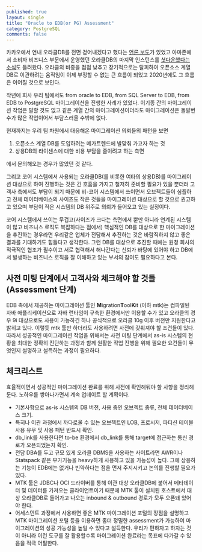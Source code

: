 ```yaml
---
published: true
layout: single
title: "Oracle to EDB(or PG) Assessment"
category: PostgreSQL
comments: false
---
```


카카오에서 연내 오라클DB를 전면 걷어내겠다고 했다는 [언론 보도](https://www.etnews.com/20200130000324?mc=em_003_00001)가 있었고 아마존에서 소비자 비즈니스 부문에서 운영했던 오라클DB의 마지막 인스턴스를 [셧다운했다는 소식](https://www.businessinsider.com/amazon-consumer-business-last-oracle-database-aws-2019-10)도 들려왔다. 오라클의 비중을 점점 낮추고 장기적으로는 탈피하여 오픈소스 계열 DB로 이관하려는 움직임이 이제 부정할 수 없는 큰 흐름이 되었고 2020년에도 그 흐름은 이어질 것으로 보인다.  

작년에 회사 우리 팀에서도 from oracle to EDB, from SQL Server to EDB, from EDB to PostgreSQL 마이그레이션을 진행한 사례가 있었다. 이기종 간의 마이그레이션 작업은 말할 것도 없고 같은 계열 간의 마이그레이션이더라도 마이그레이션은 돌발변수가 많은 작업이어서 부담스러울 수밖에 없다.     

현재까지는 우리 팀 차원에서 대응해온 마이그레이션 의뢰들의 패턴을 보면 
1. 오픈소스 계열 DB를 도입하려는 메가트렌드에 발맞춰 가고자 하는 것 
2. 상용DB의 라이센스에 대한 비용 부담을 줄이려고 하는 측면

에서 문의해오는 경우가 많았던 것 같다.

그리고 코어 시스템에서 사용되는 오라클DB(를 비롯한 여타의 상용DB)를 마이그레이션 대상으로 하여 진행하는 것은 긴 호흡을 가지고 철저히 준비할 필요가 있을 뿐더러 고객사 측에서도 부담이 되기 때문에 비-코어 시스템에서 쓰이면서 오브젝트들이 심플하고 전체 데이터베이스의 사이즈도 작은 것들을 마이그레이션 대상으로 할 것으로 권고하고 있으며 부담이 적은 시스템의 DB 위주로 의뢰가 들어오고 있는 실정이다.  

코어 시스템에서 쓰이는 무겁고(사이즈가 크다는 측면에서 뿐만 아니라 연계된 시스템이 많고 비즈니스 로직도 복잡하다는 점에서) 핵심적인 DB를 대상으로 한 마이그레이션을 추진하는 경우라면 우리같은 업체가 전담해서 추진하는 것은 바람직하지 않고 좋은 결과를 기대하기도 힘들다고 생각한다. 그런 DB를 대상으로 추진할 때에는 원청 회사의 적극적인 협조가 필수이고 서로 협력해서 해나간다는 신뢰가 바탕에 있어야 하고 DB에서 발생하는 비즈니스 로직을 잘 이해하고 있는 부서의 참여도 필요하다고 본다. 

## 사전 미팅 단계에서 고객사와 체크해야 할 것들 (Assessment 단계)

EDB 측에서 제공하는 마이그레이션 툴인 **M**igration**T**ool**K**it (이하 mtk)는 컴파일된 자바 애플리케이션으로 자바 런타임이 구축한 환경에서만 이용할 수가 있고 오라클의 경우 9i 대상으로도 사용이 가능하긴 하나 공식적으로 오라클 10g 이후 버전만 지원한다고 밝히고 있다. 이렇듯 mtk 툴만 하더라도 사용하려면 사전에 갖춰져야 할 조건들이 있다. 따라서 성공적인 마이그레이션 작업을 위해서는 사전 미팅 단계에서 as-is 시스템의 현황을 최대한 정확히 진단하는 과정과 함께 원활한 작업 진행을 위해 필요한 요건들이 무엇인지 설명하고 설득하는 과정이 필요하다.  

## 체크리스트 
효율적이면서 성공적인 마이그레이션 완료를 위해 사전에 확인해둬야 할 사항을 정리해둔다. 노하우를 쌓아나가면서 계속 업데이트 할 계획이다.   

* 기본사항으로 as-is 시스템의 DB 버전, 사용 중인 오브젝트 종류, 전체 데이터베이스 크기.  
* 특히나 이관 과정에서 까다로울 수 있는 오브젝트인 LOB, 프로시저, 파티션 테이블 사용 유무 및 사용 패턴 반드시 확인.
* db_link를 사용한다면 to-be 환경에서 db_link를 통해 target에 접근하는 통신 경로가 오픈되었는지 확인.  
* 전담 DBA를 두고 규모 있게 오라클 DBMS을 사용하는 사이트라면 AWR이나 Statspack 같은 부가기능을 heavy하게 사용하고 있을 가능성이 높다. 그에 상응하는 기능이 EDB에는 없거나 빈약하다는 점을 먼저 주지시키고 논의를 진행할 필요가 있다. 
* MTK 툴은 JDBC나 OCI 드라이버를 통해 이관 대상 오라클DB에 붙어서 메타데이터 및 데이터를 가져오는 클라이언트이기 때문에 MTK 툴이 설치된 호스트에서 대상 오라클DB로 들어가고 나오는 inbound & outbound 경로가 모두 오픈돼 있어야 한다.
* 어세스먼트 과정에서 사용하면 좋은 MTK 마이그레이션 포털의 장점을 설명하고 MTK 마이그레이션 포털 등을 이용하면 좀더 정밀한 assessment가 가능하여 마이그레이션의 성공 가능성을 높일 수 있다고 설득한다. 우리가 편하자고 하자는 것이 아니라 이런 도구를 잘 활용할수록 마이그레이션 완료라는 목표에 다가갈 수 있음을 적극 어필한다.     
